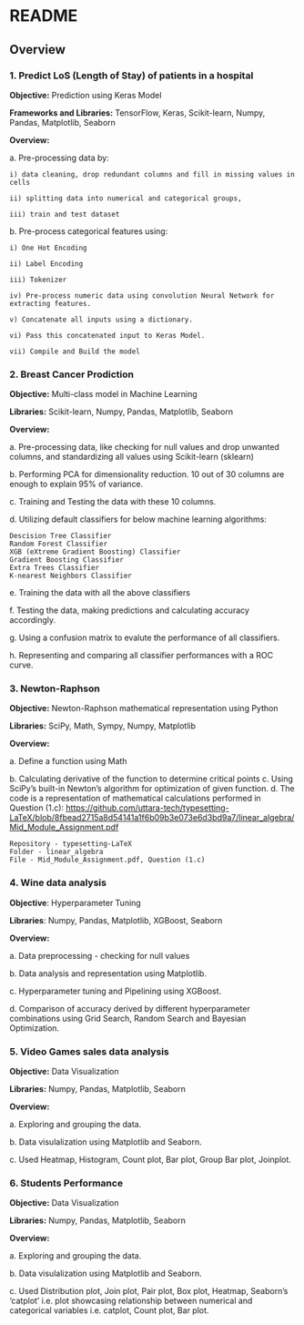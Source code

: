 # README #

## Overview ##


### 1.	Predict LoS (Length of Stay) of patients in a hospital ###
**Objective:** Prediction using Keras Model

**Frameworks and Libraries:** TensorFlow, Keras, Scikit-learn, Numpy, Pandas, Matplotlib, Seaborn

**Overview:**

a. Pre-processing data by:
    
    i) data cleaning, drop redundant columns and fill in missing values in cells

    ii) splitting data into numerical and categorical groups, 
    
    iii) train and test dataset

b. Pre-process categorical features using:
    
    i) One Hot Encoding

    ii) Label Encoding

    iii) Tokenizer

    iv) Pre-process numeric data using convolution Neural Network for extracting features.

    v) Concatenate all inputs using a dictionary.

    vi) Pass this concatenated input to Keras Model.

    vii) Compile and Build the model



### 2.	Breast Cancer Prodiction ###
**Objective:** Multi-class model in Machine Learning

**Libraries:** Scikit-learn, Numpy, Pandas, Matplotlib, Seaborn

**Overview:**

a. Pre-processing data, like checking for null values and drop unwanted columns, and standardizing all values using Scikit-learn (sklearn)

b. Performing PCA for dimensionality reduction. 10 out of 30 columns are enough to explain 95% of variance.

c. Training and Testing the data with these 10 columns.

d. Utilizing default classifiers for below machine learning algorithms:

    Descision Tree Classifier
    Random Forest Classifier
    XGB (eXtreme Gradient Boosting) Classifier
    Gradient Boosting Classifier
    Extra Trees Classifier
    K-nearest Neighbors Classifier

e. Training the data with all the above classifiers

f. Testing the data, making predictions and calculating accuracy accordingly.

g. Using a confusion matrix to evalute the performance of all classifiers.

h. Representing and comparing all classifier performances with a ROC curve.



### 3.	Newton-Raphson ###
**Objective:** Newton-Raphson mathematical representation using Python

**Libraries:** SciPy, Math, Sympy, Numpy, Matplotlib

**Overview:**

a. Define a function using Math

b. Calculating derivative of the function to determine critical points
c. Using SciPy’s built-in Newton’s algorithm  for optimization of given function.
d. The code is a representation of mathematical calculations performed in Question (1.c): https://github.com/uttara-tech/typesetting-LaTeX/blob/8fbead2715a8d54141a1f6b09b3e073e6d3bd9a7/linear_algebra/Mid_Module_Assignment.pdf

    Repository - typesetting-LaTeX
    Folder - linear_algebra
    File - Mid_Module_Assignment.pdf, Question (1.c)
    

### 4.	Wine data analysis ###
**Objective**: Hyperparameter Tuning

**Libraries**: Numpy, Pandas, Matplotlib, XGBoost, Seaborn

**Overview:**

a. Data preprocessing - checking for null values

b. Data analysis and representation using Matplotlib.

c. Hyperparameter tuning and Pipelining using XGBoost.

d. Comparison of accuracy derived by different hyperparameter combinations using Grid Search, Random Search and Bayesian Optimization.



### 5.	Video Games sales data analysis ###
**Objective:** Data Visualization

**Libraries:** Numpy, Pandas, Matplotlib, Seaborn

**Overview:**

a. Exploring and grouping the data.

b. Data visulalization using Matplotlib and Seaborn.

c. Used Heatmap, Histogram, Count plot, Bar plot, Group Bar plot, Joinplot.



### 6.	Students Performance ###
**Objective:** Data Visualization

**Libraries:** Numpy, Pandas, Matplotlib, Seaborn

**Overview:**

a. Exploring and grouping the data.

b. Data visulalization using Matplotlib and Seaborn.

c. Used Distribution plot, Join plot, Pair plot, Box plot, Heatmap, Seaborn’s ‘catplot’ i.e.  plot showcasing relationship between numerical and categorical variables i.e. catplot, Count plot, Bar plot.

